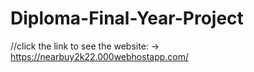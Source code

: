 # Diploma-Final-Year-Project
//click the link to see the website: -> https://nearbuy2k22.000webhostapp.com/
